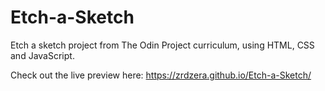 # Etch-a-Sketch

Etch a sketch project from The Odin Project curriculum, using HTML, CSS and JavaScript.

Check out the live preview here: https://zrdzera.github.io/Etch-a-Sketch/
